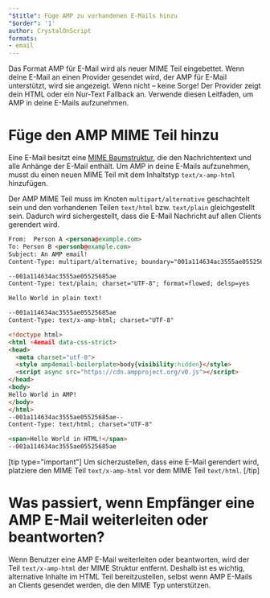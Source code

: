 ```yaml
---
"$title": Füge AMP zu vorhandenen E-Mails hinzu
"$order": '1'
author: CrystalOnScript
formats:
- email
---
```


Das Format AMP für E-Mail wird als neuer MIME Teil eingebettet. Wenn deine E-Mail an einen Provider gesendet wird, der AMP für E-Mail unterstützt, wird sie angezeigt. Wenn nicht – keine Sorge! Der Provider zeigt dein HTML oder ein Nur-Text Fallback an. Verwende diesen Leitfaden, um AMP in deine E-Mails aufzunehmen.

# Füge den AMP MIME Teil hinzu

Eine E-Mail besitzt eine [MIME Baumstruktur](https://en.wikipedia.org/wiki/MIME), die den Nachrichtentext und alle Anhänge der E-Mail enthält. Um AMP in deine E-Mails aufzunehmen, musst du einen neuen MIME Teil mit dem Inhaltstyp `text/x-amp-html` hinzufügen.

Der AMP MIME Teil muss im Knoten `multipart/alternative` geschachtelt sein und den vorhandenen Teilen `text/html` bzw. `text/plain` gleichgestellt sein. Dadurch wird sichergestellt, dass die E-Mail Nachricht auf allen Clients gerendert wird.

```html
From:  Person A <persona@example.com>
To: Person B <personb@example.com>
Subject: An AMP email!
Content-Type: multipart/alternative; boundary="001a114634ac3555ae05525685ae"

--001a114634ac3555ae05525685ae
Content-Type: text/plain; charset="UTF-8"; format=flowed; delsp=yes

Hello World in plain text!

--001a114634ac3555ae05525685ae
Content-Type: text/x-amp-html; charset="UTF-8"

<!doctype html>
<html ⚡4email data-css-strict>
<head>
  <meta charset="utf-8">
  <style amp4email-boilerplate>body{visibility:hidden}</style>
  <script async src="https://cdn.ampproject.org/v0.js"></script>
</head>
<body>
Hello World in AMP!
</body>
</html>
--001a114634ac3555ae05525685ae--
Content-Type: text/html; charset="UTF-8"

<span>Hello World in HTML!</span>
--001a114634ac3555ae05525685ae

```

[tip type="important"] Um sicherzustellen, dass eine E-Mail gerendert wird, platziere den MIME Teil `text/x-amp-html` vor dem MIME Teil `text/html`. [/tip]

# Was passiert, wenn Empfänger eine AMP E-Mail weiterleiten oder beantworten?

Wenn Benutzer eine AMP E-Mail weiterleiten oder beantworten, wird der Teil `text/x-amp-html` der MIME Struktur entfernt. Deshalb ist es wichtig, alternative Inhalte im HTML Teil bereitzustellen, selbst wenn AMP E-Mails an Clients gesendet werden, die den MIME Typ unterstützen.
